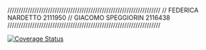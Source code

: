 ////////////////////////////////////////////////////////////////////
// FEDERICA NARDETTO 2111950
// GIACOMO SPEGGIORIN 2116438
////////////////////////////////////////////////////////////////////

[![Coverage Status](https://coveralls.io/repos/github/Speggio/2-Assignment/badge.svg?branch=develop)](https://coveralls.io/github/Speggio/2-Assignment?branch=develop)